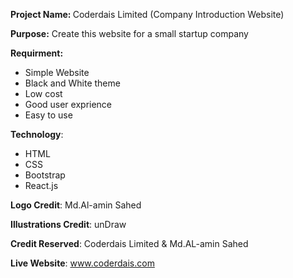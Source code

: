 <b>Project Name: </b> Coderdais Limited (Company Introduction Website)

<b>Purpose:</b> Create this website for a small startup company

<b>Requirment: </b> 
* Simple Website
* Black and White theme
* Low cost
* Good user exprience
* Easy to use

<b>Technology</b>: 
* HTML
* CSS
* Bootstrap
* React.js

<b>Logo Credit</b>: Md.Al-amin Sahed

<b>Illustrations Credit</b>: unDraw

<b>Credit Reserved</b>: Coderdais Limited & Md.AL-amin Sahed

<b>Live Website</b>: www.coderdais.com

